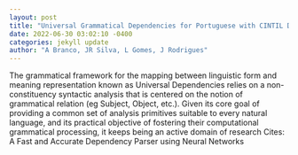 ```yaml
--- 
layout: post 
title: "Universal Grammatical Dependencies for Portuguese with CINTIL Data, LX Processing and CLARIN support" 
date: 2022-06-30 03:02:10 -0400 
categories: jekyll update 
author: "A Branco, JR Silva, L Gomes, J Rodrigues" 
--- 
```

The grammatical framework for the mapping between linguistic form and meaning representation known as Universal Dependencies relies on a non-constituency syntactic analysis that is centered on the notion of grammatical relation (eg Subject, Object, etc.). Given its core goal of providing a common set of analysis primitives suitable to every natural language, and its practical objective of fostering their computational grammatical processing, it keeps being an active domain of research Cites: A Fast and Accurate Dependency Parser using Neural Networks